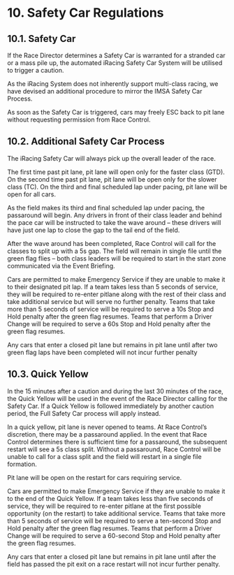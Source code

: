 # 10. Safety Car Regulations

## 10.1. Safety Car
If the Race Director determines a Safety Car is warranted for a stranded car or a mass pile up, the automated iRacing Safety Car System will be utilised to trigger a caution.

As the iRacing System does not inherently support multi-class racing, we have devised an additional procedure to mirror the IMSA Safety Car Process.

As soon as the Safety Car is triggered, cars may freely ESC back to pit lane without requesting permission from Race Control.

## 10.2. Additional Safety Car Process
The iRacing Safety Car will always pick up the overall leader of the race.

The first time past pit lane, pit lane will open only for the faster class (GTD). On the second time past pit lane, pit lane will be open only for the slower class (TC). On the third and final scheduled lap under pacing, pit lane will be open for all cars.

As the field makes its third and final scheduled lap under pacing, the passaround will begin. Any drivers in front of their class leader and behind the pace car will be instructed to take the wave around – these drivers will have just one lap to close the gap to the tail end of the field.

After the wave around has been completed, Race Control will call for the classes to split up with a 5s gap. The field will remain in single file until the green flag flies – both class leaders will be required to start in the start zone communicated via the Event Briefing.

Cars are permitted to make Emergency Service if they are unable to make it to their designated pit lap. If a team takes less than 5 seconds of service, they will be required to re-enter pitlane along with the rest of their class and take additional service but will serve no further penalty. Teams that take more than 5 seconds of service will be required to serve a 10s Stop and Hold penalty after the green flag resumes. Teams that perform a Driver Change will be required to serve a 60s Stop and Hold penalty after the green flag resumes.

Any cars that enter a closed pit lane but remains in pit lane until after two green flag laps have been completed will not incur further penalty

## 10.3. Quick Yellow
In the 15 minutes after a caution and during the last 30 minutes of the race, the Quick Yellow will be used in the event of the Race Director calling for the Safety Car. If a Quick Yellow is followed immediately by another caution period, the Full Safety Car process will apply instead.

In a quick yellow, pit lane is never opened to teams. At Race Control’s discretion, there may be a passaround applied. In the event that Race Control determines there is sufficient time for a passaround,  the subsequent restart will see a 5s class split. Without a passaround, Race Control will be unable to call for a class split and the field will restart in a single file formation.

Pit lane will be open on the restart for cars requiring service.

Cars are permitted to make Emergency Service if they are unable to make it to the end of the Quick Yellow. If a team takes less than five seconds of service, they will be required to re-enter pitlane at the first possible opportunity (on the restart) to take additional service. Teams that take more than 5 seconds of service will be required to serve a ten-second Stop and Hold penalty after the green flag resumes. Teams that perform a Driver Change will be required to serve a 60-second Stop and Hold penalty after the green flag resumes.

Any cars that enter a closed pit lane but remains in pit lane until after the field has passed the pit exit on a race restart will not incur further penalty.
